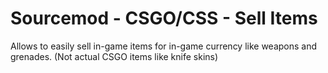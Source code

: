# Sourcemod - CSGO/CSS - Sell Items
Allows to easily sell in-game items for in-game currency like weapons and grenades. (Not actual CSGO items like knife skins)